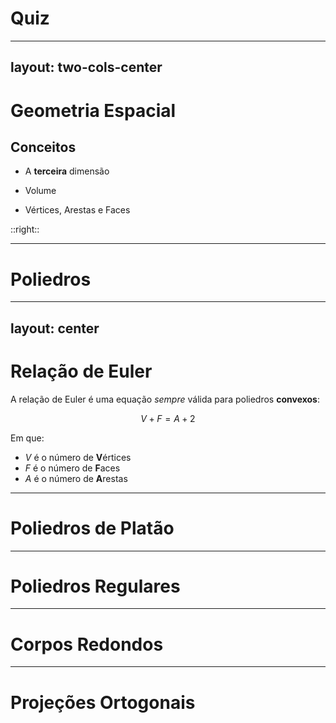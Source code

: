 # Quiz

<Quiz questionsNumber=2 />

---
layout: two-cols-center
---

# Geometria Espacial

## Conceitos

<v-clicks>

- A **terceira** dimensão

- Volume

- Vértices, Arestas e Faces

</v-clicks>

::right::

<Solids />

---

# Poliedros

---
layout: center
---

# Relação de Euler

A relação de Euler é uma equação _sempre_ válida para poliedros **convexos**:

$$
V + F = A + 2
$$

Em que:
- $V$ é o número de **V**értices
- $F$ é o número de **F**aces
- $A$ é o número de **A**restas

---

# Poliedros de Platão

<PlatonicSolids />

---

# Poliedros Regulares

---

# Corpos Redondos

---

# Projeções Ortogonais
